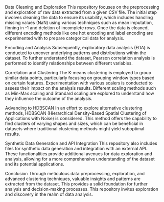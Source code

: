 Data Cleaning and Exploration This repository focuses on the preprocessing and exploration of raw data extracted from a given CSV file. The initial step involves cleaning the data to ensure its usability, which includes handling missing values (NaN) using various techniques such as mean imputation, finning in -1 and deletion of incomplete rows. Once the data is cleaned, different encoding methods like one hot encoding and label encoding are experimented with to prepare categorical data for analysis.

Encoding and Analysis Subsequently, exploratory data analysis (EDA) is conducted to uncover underlying patterns and distributions within the dataset. To further understand the dataset, Pearson correlation analysis is performed to identify relationships between different variables.

Correlation and Clustering The K-means clustering is employed to group similar data points, particularly focusing on grouping window types based on certain features. Experimentation with various scalers is conducted to assess their impact on the analysis results. Different scaling methods such as Min-Max scaling and Standard scaling are explored to understand how they influence the outcome of the analysis.

Advancing to HDBSCAN In an effort to explore alternative clustering methods, HDBSCAN (Hierarchical Density-Based Spatial Clustering of Applications with Noise) is considered. This method offers the capability to find clusters of varying shapes and sizes, which can be beneficial in datasets where traditional clustering methods might yield suboptimal results.

Synthetic Data Generation and API Integration This repository also includes files for synthetic data generation and integration with an external API. These functionalities provide additional avenues for data exploration and analysis, allowing for a more comprehensive understanding of the dataset and its potential applications.

Conclusion Through meticulous data preprocessing, exploration, and advanced clustering techniques, valuable insights and patterns are extracted from the dataset. This provides a solid foundation for further analysis and decision-making processes. This repository invites exploration and discovery in the realm of data analysis.
